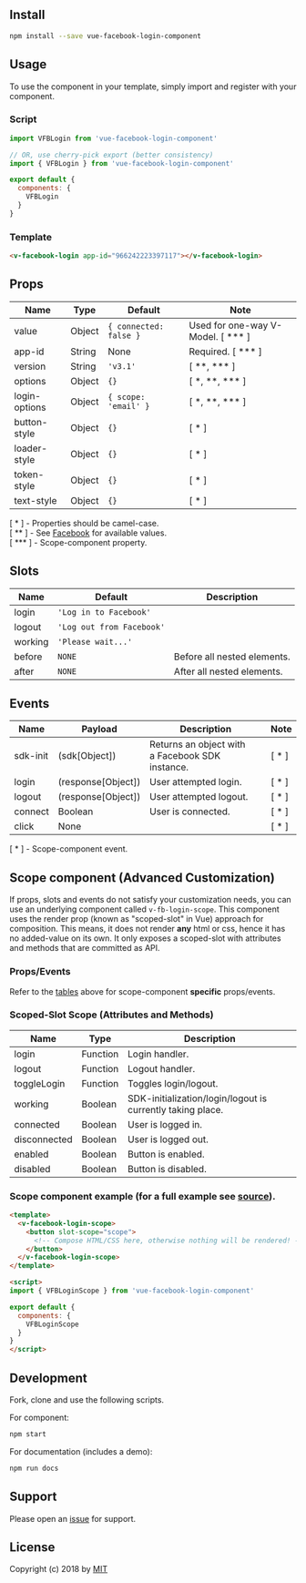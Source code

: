 ## Install
```bash
npm install --save vue-facebook-login-component
```

## Usage
To use the component in your template, simply import and register with your component.

### Script
```js
import VFBLogin from 'vue-facebook-login-component'

// OR, use cherry-pick export (better consistency)
import { VFBLogin } from 'vue-facebook-login-component'

export default {
  components: {
    VFBLogin
  }
}
```

### Template
```html
<v-facebook-login app-id="966242223397117"></v-facebook-login>
```

## Props
<div id="props-table-wrap" class="docs-table-wrap">

| Name          | Type   | Default                | Note |
|---------------|--------|------------------------|------|
| value         | Object | `{ connected: false }` | Used for one-way V-Model. [ &ast;&ast;&ast; ]
| app-id        | String | None                   | Required. [ &ast;&ast;&ast; ]
| version 	    | String | `'v3.1'`               | [ &ast;&ast;, &ast;&ast;&ast; ]
| options       | Object | `{}`                   | [ &ast;, &ast;&ast;, &ast;&ast;&ast; ]
| login-options | Object | `{ scope: 'email' }`   | [ &ast;, &ast;&ast;, &ast;&ast;&ast; ]
| button-style  | Object | `{}`                   | [ &ast; ]
| loader-style  | Object | `{}`                   | [ &ast; ]
| token-style   | Object | `{}`                   | [ &ast; ]
| text-style    | Object | `{}`                   | [ &ast; ]

</div>

[ &ast; ] - Properties should be camel-case.<br>
[ &ast;&ast; ] - See [Facebook](https://developers.facebook.com/docs/javascript/reference/FB.init/) for available values.<br>
[ &ast;&ast;&ast; ] - Scope-component property.

## Slots
<div id="slots-table-wrap" class="docs-table-wrap">

| Name    | Default                   | Description
|---------|---------------------------|------------------------------------------------------|
| login   | `'Log in to Facebook'`    |
| logout  | `'Log out from Facebook'` |
| working | `'Please wait...'`        |
| before  | `NONE`                    | Before all nested elements.
| after   | `NONE`                    | After all nested elements.

</div>

## Events
<div id="events-table-wrap" class="docs-table-wrap">

| Name               | Payload            | Description                                          | Note |
|--------------------|--------------------|------------------------------------------------------|------|
| sdk-init           | (sdk[Object])      | Returns an object with <br> a Facebook SDK instance. | [ &ast; ]
| login              | (response[Object]) | User attempted login.                                | [ &ast; ]
| logout             | (response[Object]) | User attempted logout.                               | [ &ast; ]
| connect            | Boolean            | User is connected.                                   | [ &ast; ]
| click              | None               | &nbsp;                                               | [ &ast; ]

</div>

[ &ast; ] - Scope-component event.

## Scope component (Advanced Customization)
If props, slots and events do not satisfy your customization needs, you can use an underlying component called `v-fb-login-scope`. This component uses the render prop (known as "scoped-slot" in Vue) approach for composition. This means, it does not render **any** html or css, hence it has no added-value on its own. It only exposes a scoped-slot with attributes and methods that are committed as API.

### Props/Events
Refer to the [tables](#props-table-wrap) above for scope-component **specific** props/events.

### Scoped-Slot Scope (Attributes and Methods)
<div id="scope-table-wrap" class="docs-table-wrap">

| Name         | Type     | Description                                                |
|--------------|----------|------------------------------------------------------------|
| login        | Function | Login handler.                                             |
| logout       | Function | Logout handler.                                            |
| toggleLogin  | Function | Toggles login/logout.                                      |
| working      | Boolean  | SDK-initialization/login/logout is currently taking place. |
| connected    | Boolean  | User is logged in.                                         |
| disconnected | Boolean  | User is logged out.                                        |
| enabled      | Boolean  | Button is enabled.                                         |
| disabled     | Boolean  | Button is disabled.                                        |

</div>

### Scope component example (for a full example see [source](https://github.com/adi518/vue-facebook-login-component/blob/master/src/components/FBLogin.vue)).

```html
<template>
  <v-facebook-login-scope>
    <button slot-scope="scope">
      <!-- Compose HTML/CSS here, otherwise nothing will be rendered! -->
    </button>
  </v-facebook-login-scope>
</template>

<script>
import { VFBLoginScope } from 'vue-facebook-login-component'

export default {
  components: {
    VFBLoginScope
  }
}
</script>
```

## Development
Fork, clone and use the following scripts.

For component:
```bash
npm start
```
For documentation (includes a demo):
```bash
npm run docs
```

## Support
Please open an [issue](https://github.com/adi518/vue-facebook-login-component/issues) for support.

## License
Copyright (c) 2018 by [MIT](https://opensource.org/licenses/MIT)